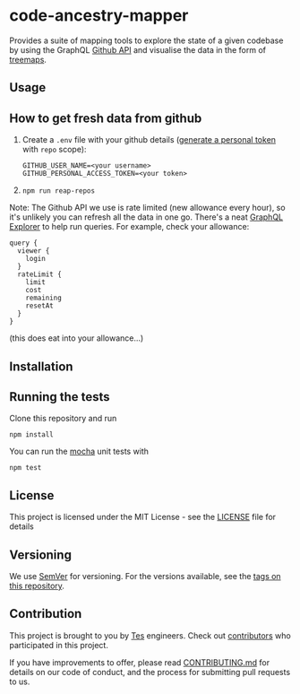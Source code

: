 # code-ancestry-mapper

Provides a suite of mapping tools to explore the state of a given codebase by using the GraphQL [Github API](https://developer.github.com/v4/) and visualise the data in the form of [treemaps](https://support.google.com/docs/answer/9146947?hl=en).

## Usage

## How to get fresh data from github

1. Create a `.env` file with your github details ([generate a personal token](https://github.com/settings/tokens) with `repo` scope):
   ```
   GITHUB_USER_NAME=<your username>
   GITHUB_PERSONAL_ACCESS_TOKEN=<your token>
   ```
1. `npm run reap-repos`

Note: The Github API we use is rate limited (new allowance every hour), so it's unlikely you can refresh all the data in one go.
There's a neat [GraphQL Explorer](https://developer.github.com/v4/explorer/) to help run queries. For example, check your allowance:
```
query {
  viewer {
    login
  }
  rateLimit {
    limit
    cost
    remaining
    resetAt
  }
}
```
(this does eat into your allowance...)


## Installation


## Running the tests 

Clone this repository and run
```
npm install
```
You can run the [mocha](https://mochajs.org/) unit tests with
```
npm test
```

## License

This project is licensed under the MIT License - see the [LICENSE](LICENSE) file for details

## Versioning

We use [SemVer](http://semver.org/) for versioning. For the versions available, see the [tags on this repository](https://github.com/tes/code-ancestry-mapper/tags). 

## Contribution

This project is brought to you by [Tes](https://github.com/tes) engineers. 
 Check out [contributors](https://github.com/tes/code-ancestry-mapper/graphs/contributors) who participated in this project.

If you have improvements to offer, please read [CONTRIBUTING.md](CONTRIBUTING.md) for details on our code of conduct, and the process for submitting pull requests to us.


